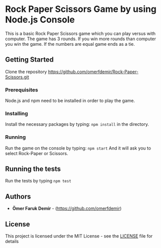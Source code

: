 # Rock Paper Scissors Game by using Node.js Console

This is a basic Rock Paper Scissors game which you can play versus with computer. The game has 3 rounds. If you win more rounds than computer you win the game. If the numbers are equal game ends as a tie.

## Getting Started
Clone the repository
https://github.com/omerfdemir/Rock-Paper-Scissors.git


### Prerequisites
Node.js and npm need to be installed in order to play the game.

### Installing

Install the necessary packages by typing: ````npm install```` in the directory.

### Running

Run the game on the console by typing: ```npm start```
And it will ask you to select Rock-Paper or Scissors.



## Running the tests

Run the tests by typing ```npm test```


## Authors

* **Ömer Faruk Demir** - (https://github.com/omerfdemir)



## License

This project is licensed under the MIT License - see the [LICENSE](LICENSE) file for details